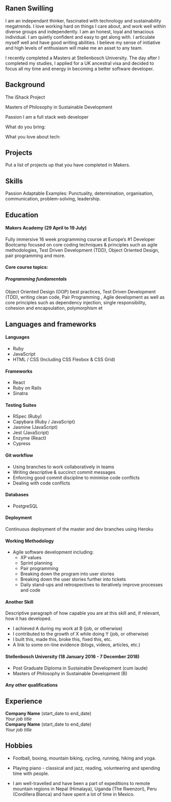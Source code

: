 ## Ranen Swilling
I am an independant thinker, fascinated with technology and sustainability megatrends. I love working hard on things I care about, and work well within diverse groups and independently. I am an honest, loyal and tenacious individual. I am quietly confident and easy to get along with. I articulate myself well and have good writing abilities. I believe my sense of initiative and high levels of enthusiasm will make me an asset to any team. 

I recently completed a Masters at Stellenbosch University. The day after I completed my studies, I applied for a UK ancestral visa and decided to focus all my time and energy in becoming a better software developer. 

## Background
The iShack Project

Masters of Philosophy in Sustainable Development

Passion
I am a full stack web developer

What do you bring: 

What you love about tech: 

## Projects
Put a list of projects up that you have completed in Makers. 

## Skills
Passion
Adaptable
Examples:
Punctuality, determination, organisation, communication, problem-solving, leadership. 

## Education

#### Makers Academy (29 April to 19 July)
Fully immersive 16 week programming course at Europe’s #1 Developer Bootcamp focused on core coding techniques & principles such as agile methodologies, Test Driven Development (TDD), Object Oriented Design, pair programming and more.

#### Core course topics:

##### Programming fundamentals
Object Oriented Design (OOP) best practices, Test Driven Development (TDD), writing clean code, Pair Programming , Agile development as well as core principles such as dependency injection, single responsibility, cohesion and encapsulation, polymorphism et

## Languages and frameworks
#### Languages

- Ruby
- JavaScript
- HTML / CSS (Including CSS Flexbox & CSS Grid)

#### Frameworks

- React
- Ruby on Rails
- Sinatra

#### Testing Suites

- RSpec (Ruby)
- Capybara (Ruby / JavaScript)
- Jasmine (JavaScript)
- Jest (JavaScript)
- Enzyme (React)
- Cypress

#### Git workflow

- Using branches to work collaboratively in teams
- Writing descriptive & succinct commit messages
- Enforcing good commit discipline to minimise code conflicts
- Dealing with code conflicts

#### Databases

- PostgreSQL

#### Deployment

Continuous deployment of the master and dev branches using Heroku

#### Working Methodology

- Agile software development including:
  - XP values
  - Sprint planning
  - Pair programming
  - Breaking down the program into user stories
  - Breaking down the user stories further into tickets
  - Daily stand-ups and retrospectives to iteratively improve processes and code

#### Another Skill

Descriptive paragraph of how capable you are at this skill and, if relevant, how it has developed.

- I achieved A during my work at B (job, or otherwise)
- I contributed to the growth of X while doing Y (job, or otherwise)
- I built this, made this, broke this, fixed this, etc.
- A link to some on-line evidence (blogs, videos, articles, etc.)

#### Stellenbosch University (18 January 2016 - 7 December 2018)

- Post Graduate Diploma in Sustainable Development (cum laude)
- Masters of Philosophy in Sustainable Development (B)

#### Any other qualifications

## Experience



**Company Name** (start_date to end_date)    
*Your job title*  
**Company Name** (start_date to end_date)   
*Your job title*  

## Hobbies

- Football, boxing, mountain biking, cycling, running, hiking and yoga. 

- Playing piano - classical and jazz, reading, volunteering and spending time with people.

- I am well-travelled and have been a part of expeditions to remote mountain regions in Nepal
(Himalaya), Uganda (The Rwenzori), Peru (Cordillera Blanca) and have spent a lot of time in
Mexico.


